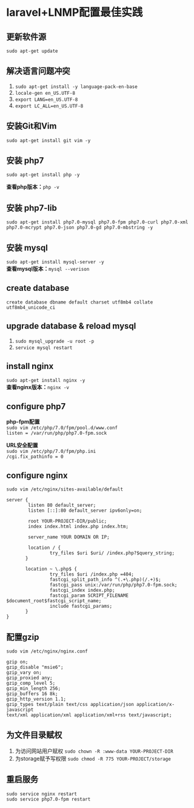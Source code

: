 # laravel+LNMP配置最佳实践
## 更新软件源  
`sudo apt-get update`

## 解决语言问题冲突  
1. `sudo apt-get install -y language-pack-en-base` 
2. `locale-gen en_US.UTF-8  `
3. `export LANG=en_US.UTF-8 ` 
4. `export LC_ALL=en_US.UTF-8  `

## 安装Git和Vim  
`sudo apt-get install git vim -y`

## 安装 php7  
`sudo apt-get install php -y`  

**查看php版本：**`php -v`

## 安装 php7-lib  
`sudo apt-get install php7.0-mysql php7.0-fpm php7.0-curl php7.0-xml php7.0-mcrypt php7.0-json php7.0-gd php7.0-mbstring -y`

## 安装 mysql  
`sudo apt-get install mysql-server -y`  
**查看mysql版本：**`mysql --verison`

## create database  
`create database dbname default charset utf8mb4 collate utf8mb4_unicode_ci`

## upgrade database & reload mysql  
1. `sudo mysql_upgrade -u root -p`
2. `service mysql restart`

## install nginx  
`sudo apt-get install nginx -y  `  
**查看nginx版本：**`nginx -v`

## configure php7  
**php-fpm配置**  
`sudo vim /etc/php/7.0/fpm/pool.d/www.conf  `  
`listen = /var/run/php/php7.0-fpm.sock`

**URL安全配置**  
`sudo vim /etc/php/7.0/fpm/php.ini`   
`/cgi.fix_pathinfo = 0`  

## configure nginx  
`sudo vim /etc/nginx/sites-available/default`  
```
server {
        listen 80 default_server;
        listen [::]:80 default_server ipv6only=on;

        root YOUR-PROJECT-DIR/public;
        index index.html index.php index.htm;

        server_name YOUR DOMAIN OR IP;

        location / {
                try_files $uri $uri/ /index.php?$query_string;
       }

       location ~ \.php$ {
                try_files $uri /index.php =404;
                fastcgi_split_path_info ^(.+\.php)(/.+)$;
                fastcgi_pass unix:/var/run/php/php7.0-fpm.sock;
                fastcgi_index index.php;
                fastcgi_param SCRIPT_FILENAME $document_root$fastcgi_script_name;
                include fastcgi_params;
       }
}
``` 

## 配置gzip  
`sudo vim /etc/nginx/nginx.conf`   

```
gzip on;
gzip_disable "msie6";
gzip_vary on;
gzip_proxied any;
gzip_comp_level 5;
gzip_min_length 256;
gzip_buffers 16 8k;
gzip_http_version 1.1;
gzip_types text/plain text/css application/json application/x-javascript
text/xml application/xml application/xml+rss text/javascript;
```
## 为文件目录赋权
1. 为访问网站用户赋权  `sudo chown -R :www-data YOUR-PROJECT-DIR `
2. 为storage赋予写权限  `sudo chmod -R 775 YOUR-PROJECT/storage ` 

## 重启服务
`sudo service nginx restart`  
`sudo service php7.0-fpm restart`  
